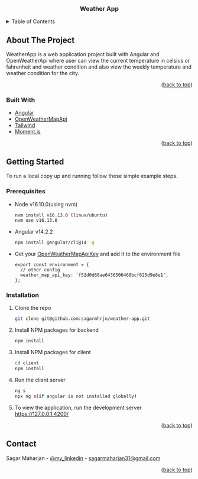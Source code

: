 <div id="top"></div>
<!-- PROJECT LOGO -->
<br />
<div align="center">
  <h3 align="center">Weather App</h3>
</div>

<!-- TABLE OF CONTENTS -->
<details>
  <summary>Table of Contents</summary>
  <ol>
    <li>
      <a href="#about-the-project">About The Project</a>
      <ul>
        <li><a href="#built-with">Built With</a></li>
      </ul>
    </li>
    <li>
      <a href="#getting-started">Getting Started</a>
      <ul>
        <li><a href="#prerequisites">Prerequisites</a></li>
        <li><a href="#installation">Installation</a></li>
      </ul>
    </li>
    <li><a href="#contact">Contact</a></li>
  </ol>
</details>

<!-- ABOUT THE PROJECT -->

## About The Project

WeatherApp is a web application project built with Angular and OpenWeatherApi where user can view the current temperature in celsius or fahrenheit and weather condition and also view the weekly temperature and weather condition for the city.

<p align="right">(<a href="#top">back to top</a>)</p>

### Built With

- [Angular](https://angular.io/)
- [OpenWeatherMapApi](https://openweathermap.org/)
- [Tailwind](https://tailwindcss.com/)
- [Moment.js](https://momentjs.com/)

<p align="right">(<a href="#top">back to top</a>)</p>

<!-- GETTING STARTED -->

## Getting Started

To run a local copy up and running follow these simple example steps.

### Prerequisites

- Node v16.10.0(using nvm)
  ```sh
  nvm install v16.13.0 (linux/ubuntu)
  nvm use v16.13.0
  ```
- Angular v14.2.2
  ```sh
  npm install @angular/cli@14 -g
  ```
- Get your [OpenWeatherMapApiKey](https://openweathermap.org/) and add it to the environment file
  ```
  export const environment = {
    // other config
    weather_map_api_key: 'f52d0d68ae6436506468bcf625d9e8e1',
  };
  ```

### Installation

1. Clone the repo
   ```sh
   git clone git@github.com:sagarmhrjn/weather-app.git
   ```
2. Install NPM packages for backend
   ```sh
   npm install
   ```
3. Install NPM packages for client
   ```sh
   cd client
   npm install
   ```
4. Run the client server
   ```sh
   ng s
   npx ng s(if angular is not installed globally)
   ```
5. To view the application, run the development server https://127.0.0.1:4200/
<p align="right">(<a href="#top">back to top</a>)</p>

<!-- CONTACT -->

## Contact

Sagar Maharjan - [@my_linkedin](https://www.linkedin.com/in/sagarmaharjan31/) - sagarmaharjan31@gmail.com

<p align="right">(<a href="#top">back to top</a>)</p>
